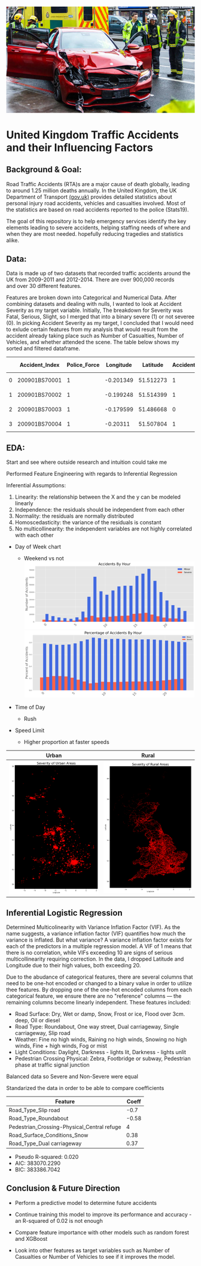 ![](images/cover_image.jpg)


# United Kingdom Traffic Accidents and their Influencing Factors
## Background & Goal:
Road Traffic Accidents (RTA)s are a major cause of death globally, leading to around 1.25 million deaths annually. In the United Kingdom, the UK Department of Transport [(gov.uk)](https://data.gov.uk/dataset/cb7ae6f0-4be6-4935-9277-47e5ce24a11f/road-safety-data) provides detailed statistics about personal injury road accidents, vehicles and casualties involved. Most of the statistics are based on road accidents reported to the police (Stats19). 

The goal of this repository is to help emergency services identify the key elements leading to severe accidents, helping staffing needs of where and when they are most needed. hopefully reducing tragedies and statistics alike.

## Data:

Data is made up of two datasets that recorded traffic accidents around the UK from 2009-2011 and 2012-2014. There are over 900,000 records and over 30 different features.

Features are broken down into Categorical and Numerical Data. After combining datasets and dealing with nulls, I wanted to look at Accident Severity as my target variable. Initially, The breakdown for Severity was Fatal, Serious, Slight, so I merged that into a binary severe (1) or not severee (0). In  picking Accident Severity as my target, I concluded that I would need to exlude certain features from my analysis that would result from the accident already taking place such as Number of Casualties, Number of Vehicles, and whether attended the scene. The table below shows my sorted and filtered dataframe. 

|   | Accident_Index | Police_Force | Longitude | Latitude  | Accident_Severity | Number_of_Vehicles | Number_of_Casualties | Date   | Time  | Road_Type          | Speed_limit | Weather_Conditions      | Pedestrian_Crossing-Physical_Facilities     | Light_Conditions               | Road_Surface_Conditions | Urban_or_Rural_Area | Did_Police_Officer_Attend_Scene_of_Accident |
|---|----------------|--------------|-----------|-----------|-------------------|--------------------|----------------------|--------|-------|--------------------|-------------|-------------------------|---------------------------------------------|--------------------------------|-------------------------|---------------------|---------------------------------------------|
| 0 | 200901BS70001  | 1            | -0.201349 | 51.512273 | 1                 | 2                  | 1                    | 1/1/09 | 15:11 | One way street     | 30          | Fine without high winds | No physical crossing within 50 meters       | Daylight: Street light present | Dry                     | 1                   | Yes                                         |
| 1 | 200901BS70002  | 1            | -0.199248 | 51.514399 | 1                 | 2                  | 11                   | 5/1/09 | 10:59 | Single carriageway | 30          | Fine without high winds | Zebra crossing                              | Daylight: Street light present | Wet/Damp                | 1                   | Yes                                         |
| 2 | 200901BS70003  | 1            | -0.179599 | 51.486668 | 0                 | 2                  | 1                    | 4/1/09 | 14:19 | Single carriageway | 30          | Fine without high winds | No physical crossing within 50 meters       | Daylight: Street light present | Dry                     | 1                   | Yes                                         |
| 3 | 200901BS70004  | 1            | -0.20311  | 51.507804 | 1                 | 2                  | 1                    | 5/1/09 | 8:10  | Single carriageway | 30          | Other                   | Pedestrian phase at traffic signal junction | Daylight: Street light present | Frost/Ice               | 1                   | Yes                                         |


## EDA:
Start and see where outside research and intuition could take me

Performed Feature Engineering with regards to Inferential Regression

Inferential Assumptions:
1. Linearity: the relationship between the X and the y can be modeled linearly 
2. Independence: the residuals should be independent from each other 
3. Normality: the residuals are normally distributed 
4. Homoscedasticity: the variance of the residuals is constant 
5. No multicollinearity: the independent variables are not highly correlated with each other 


* Day of Week chart
    * Weekend vs not
![](images/hour_count.png)
![](images/hour_pt.png)

* Time of Day
    * Rush

* Speed Limit
    * Higher proportion at faster speeds

 Urban             |  Rural
:-------------------------:|:-------------------------:
![](images/urban_map.png)  |  ![](images/rural_map.png)

## Inferential Logistic Regression

Determined Multicolinearity with Variance Inflation Factor (VIF). As the name suggests, a variance inflation factor (VIF) quantifies how much the variance is inflated. But what variance? A variance inflation factor exists for each of the predictors in a multiple regression model. A VIF of 1 means that there is no correlation, while VIFs exceeding 10 are signs of serious multicollinearity requiring correction. In the data, I dropped Latitude and Longitude due to their high values, both exceeding 20. 

Due to the abudance of categorical features, there are several columns that need to be one-hot encoded or changed to a binary value in order to utilize thee features. By dropping one of the one-hot encoded columns from each categorical feature, we ensure there are no "reference" columns — the remaining columns become linearly independent. These features included: 

* Road Surface: Dry, Wet or damp, Snow, Frost or ice, Flood over 3cm. deep, Oil or diesel
* Road Type: Roundabout, One way street, Dual carriageway, Single carriageway, Slip road
* Weather: Fine no high winds, Raining no high winds, Snowing no high winds, Fine + high winds, Fog or mist
* Light Conditions: Daylight, Darkness - lights lit, Darkness - lights unlit
* Pedestrian Crossing Physical: Zebra, Footbridge or subway, Pedestrian phase at traffic signal junction

Balanced data so Severe and Non-Severe were equal

Standarized the data in order to be able to compare coefficients


| Feature                                     | Coeff |
|---------------------------------------------|-------|
| Road_Type_Slip road                         | -0.7  |
| Road_Type_Roundabout                        | -0.58 |
| Pedestrian_Crossing-Physical_Central refuge | 4     |
| Road_Surface_Conditions_Snow                | 0.38  |
| Road_Type_Dual carriageway                  | 0.37  |

* Pseudo R-squared: 0.020 
* AIC:              383070.2290
* BIC:              383386.7042

## Conclusion & Future Direction

* Perform a predictive model to determine future accidents

* Continue training this model to improve its performance and accuracy - an R-squared of 0.02 is not enough

* Compare feature importance with other models such as random forest and XGBoost

* Look into other features as target variables such as Number of Casualties or Number of Vehicles to see if it improves the model. 


